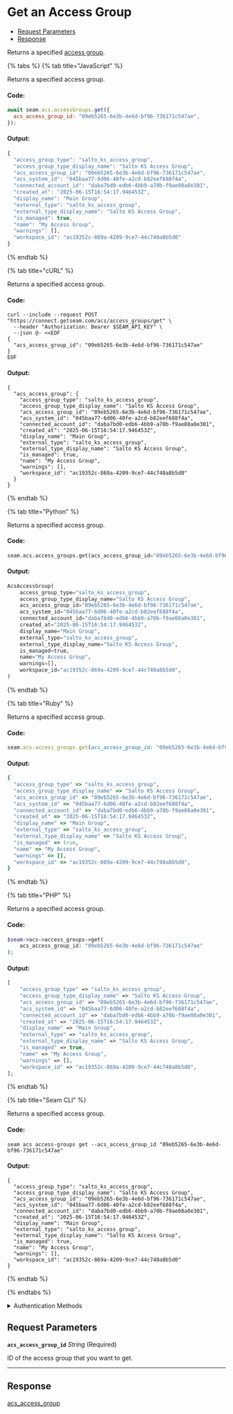 # Get an Access Group

- [Request Parameters](#request-parameters)
- [Response](#response)

Returns a specified [access group](https://docs.seam.co/latest/capability-guides/access-systems/assigning-users-to-access-groups).


{% tabs %}
{% tab title="JavaScript" %}

Returns a specified access group.

#### Code:

```javascript
await seam.acs.accessGroups.get({
  acs_access_group_id: "09eb5265-6e3b-4e6d-bf96-736171c547ae",
});
```

#### Output:

```javascript
{
  "access_group_type": "salto_ks_access_group",
  "access_group_type_display_name": "Salto KS Access Group",
  "acs_access_group_id": "09eb5265-6e3b-4e6d-bf96-736171c547ae",
  "acs_system_id": "045baa77-6d06-40fe-a2cd-b82eef688f4a",
  "connected_account_id": "daba7bd0-edb6-4bb9-a70b-f9ae08a0e301",
  "created_at": "2025-06-15T16:54:17.946453Z",
  "display_name": "Main Group",
  "external_type": "salto_ks_access_group",
  "external_type_display_name": "Salto KS Access Group",
  "is_managed": true,
  "name": "My Access Group",
  "warnings": [],
  "workspace_id": "ac19352c-869a-4209-9ce7-44c740a8b5d0"
}
```
{% endtab %}

{% tab title="cURL" %}

Returns a specified access group.

#### Code:

```curl
curl --include --request POST "https://connect.getseam.com/acs/access_groups/get" \
  --header "Authorization: Bearer $SEAM_API_KEY" \
  --json @- <<EOF
{
  "acs_access_group_id": "09eb5265-6e3b-4e6d-bf96-736171c547ae"
}
EOF
```

#### Output:

```curl
{
  "acs_access_group": {
    "access_group_type": "salto_ks_access_group",
    "access_group_type_display_name": "Salto KS Access Group",
    "acs_access_group_id": "09eb5265-6e3b-4e6d-bf96-736171c547ae",
    "acs_system_id": "045baa77-6d06-40fe-a2cd-b82eef688f4a",
    "connected_account_id": "daba7bd0-edb6-4bb9-a70b-f9ae08a0e301",
    "created_at": "2025-06-15T16:54:17.946453Z",
    "display_name": "Main Group",
    "external_type": "salto_ks_access_group",
    "external_type_display_name": "Salto KS Access Group",
    "is_managed": true,
    "name": "My Access Group",
    "warnings": [],
    "workspace_id": "ac19352c-869a-4209-9ce7-44c740a8b5d0"
  }
}
```
{% endtab %}

{% tab title="Python" %}

Returns a specified access group.

#### Code:

```python
seam.acs.access_groups.get(acs_access_group_id="09eb5265-6e3b-4e6d-bf96-736171c547ae")
```

#### Output:

```python
AcsAccessGroup(
    access_group_type="salto_ks_access_group",
    access_group_type_display_name="Salto KS Access Group",
    acs_access_group_id="09eb5265-6e3b-4e6d-bf96-736171c547ae",
    acs_system_id="045baa77-6d06-40fe-a2cd-b82eef688f4a",
    connected_account_id="daba7bd0-edb6-4bb9-a70b-f9ae08a0e301",
    created_at="2025-06-15T16:54:17.946453Z",
    display_name="Main Group",
    external_type="salto_ks_access_group",
    external_type_display_name="Salto KS Access Group",
    is_managed=true,
    name="My Access Group",
    warnings=[],
    workspace_id="ac19352c-869a-4209-9ce7-44c740a8b5d0",
)
```
{% endtab %}

{% tab title="Ruby" %}

Returns a specified access group.

#### Code:

```ruby
seam.acs.access_groups.get(acs_access_group_id: "09eb5265-6e3b-4e6d-bf96-736171c547ae")
```

#### Output:

```ruby
{
  "access_group_type" => "salto_ks_access_group",
  "access_group_type_display_name" => "Salto KS Access Group",
  "acs_access_group_id" => "09eb5265-6e3b-4e6d-bf96-736171c547ae",
  "acs_system_id" => "045baa77-6d06-40fe-a2cd-b82eef688f4a",
  "connected_account_id" => "daba7bd0-edb6-4bb9-a70b-f9ae08a0e301",
  "created_at" => "2025-06-15T16:54:17.946453Z",
  "display_name" => "Main Group",
  "external_type" => "salto_ks_access_group",
  "external_type_display_name" => "Salto KS Access Group",
  "is_managed" => true,
  "name" => "My Access Group",
  "warnings" => [],
  "workspace_id" => "ac19352c-869a-4209-9ce7-44c740a8b5d0",
}
```
{% endtab %}

{% tab title="PHP" %}

Returns a specified access group.

#### Code:

```php
$seam->acs->access_groups->get(
    acs_access_group_id: "09eb5265-6e3b-4e6d-bf96-736171c547ae"
);
```

#### Output:

```php
[
    "access_group_type" => "salto_ks_access_group",
    "access_group_type_display_name" => "Salto KS Access Group",
    "acs_access_group_id" => "09eb5265-6e3b-4e6d-bf96-736171c547ae",
    "acs_system_id" => "045baa77-6d06-40fe-a2cd-b82eef688f4a",
    "connected_account_id" => "daba7bd0-edb6-4bb9-a70b-f9ae08a0e301",
    "created_at" => "2025-06-15T16:54:17.946453Z",
    "display_name" => "Main Group",
    "external_type" => "salto_ks_access_group",
    "external_type_display_name" => "Salto KS Access Group",
    "is_managed" => true,
    "name" => "My Access Group",
    "warnings" => [],
    "workspace_id" => "ac19352c-869a-4209-9ce7-44c740a8b5d0",
];
```
{% endtab %}

{% tab title="Seam CLI" %}

Returns a specified access group.

#### Code:

```seam_cli
seam acs access-groups get --acs_access_group_id "09eb5265-6e3b-4e6d-bf96-736171c547ae"
```

#### Output:

```seam_cli
{
  "access_group_type": "salto_ks_access_group",
  "access_group_type_display_name": "Salto KS Access Group",
  "acs_access_group_id": "09eb5265-6e3b-4e6d-bf96-736171c547ae",
  "acs_system_id": "045baa77-6d06-40fe-a2cd-b82eef688f4a",
  "connected_account_id": "daba7bd0-edb6-4bb9-a70b-f9ae08a0e301",
  "created_at": "2025-06-15T16:54:17.946453Z",
  "display_name": "Main Group",
  "external_type": "salto_ks_access_group",
  "external_type_display_name": "Salto KS Access Group",
  "is_managed": true,
  "name": "My Access Group",
  "warnings": [],
  "workspace_id": "ac19352c-869a-4209-9ce7-44c740a8b5d0"
}
```
{% endtab %}

{% endtabs %}


<details>

<summary>Authentication Methods</summary>

- API key
- Personal access token
  <br>Must also include the `seam-workspace` header in the request.

To learn more, see [Authentication](https://docs.seam.co/latest/api/authentication).
</details>

## Request Parameters

**`acs_access_group_id`** *String* (Required)

ID of the access group that you want to get.

---


## Response

[acs\_access\_group](.)

